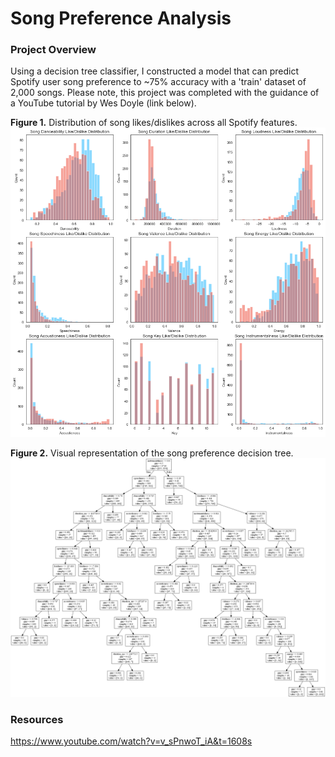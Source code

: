 # Song Preference Analysis

### Project Overview

Using a decision tree classifier, I constructed a model that can predict Spotify user song preference to ~75% accuracy with a 'train' dataset of 2,000 songs. Please note, this project was completed with the guidance of a YouTube tutorial by Wes Doyle (link below).<br />

**Figure 1.** Distribution of song likes/dislikes across all Spotify features.<br />
![alt text](https://github.com/nphorsley59/Spotify_ML/blob/master/song_pref_hist.png "Song Preference by Feature")<br />

**Figure 2.** Visual representation of the song preference decision tree.<br />
![alt text](https://github.com/nphorsley59/Spotify_ML/blob/master/dtree_01.png "Decision Tree Classifier")<br />

### Resources
https://www.youtube.com/watch?v=v_sPnwoT_iA&t=1608s
